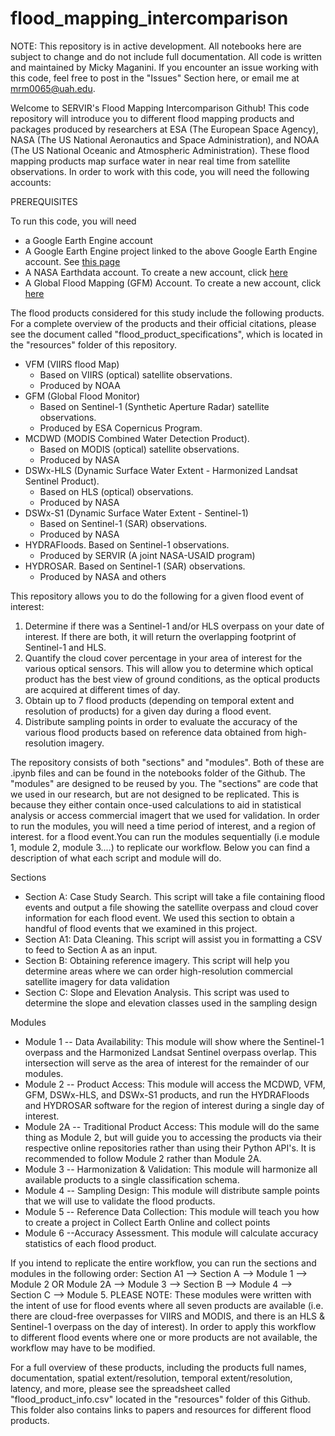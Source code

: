 # flood_mapping_intercomparison

NOTE: This repository is in active development. All notebooks here are subject to change and do not include full documentation. All code is written and maintained by Micky Maganini. If you encounter an issue working with this code, feel free to post in the "Issues" Section here, or email me at mrm0065@uah.edu.

Welcome to SERVIR's Flood Mapping Intercomparison Github! This code repository will introduce you to different flood mapping products and packages produced by researchers at ESA (The European Space Agency), NASA (The US National Aeronautics and Space Administration), and NOAA (The US National Oceanic and Atmospheric Administration). These flood mapping products map surface water in near real time from satellite observations. In order to work with this code, you will need the following accounts:

PREREQUISITES 

To run this code, you will need 
* a Google Earth Engine account
* A Google Earth Engine project linked to the above Google Earth Engine account. See [this page](https://developers.google.com/earth-engine/guides/access)
* A NASA Earthdata account. To create a new account, click [here](https://urs.earthdata.nasa.gov/users/new)
* A Global Flood Mapping (GFM) Account. To create a new account, click [here](https://portal.gfm.eodc.eu/register)

The flood products considered for this study include the following products. For a complete overview of the products and their official citations, please see the document called "flood_product_specifications", which is located in the "resources" folder of this repository. 

* VFM (VIIRS flood Map)
     * Based on VIIRS (optical) satellite observations.
     * Produced by NOAA
* GFM (Global Flood Monitor)
     * Based on Sentinel-1 (Synthetic Aperture Radar) satellite observations.
     * Produced by ESA Copernicus Program. 
* MCDWD (MODIS Combined Water Detection Product).
     * Based on MODIS (optical) satellite observations.
     * Produced by NASA
* DSWx-HLS (Dynamic Surface Water Extent - Harmonized Landsat Sentinel Product).
     * Based on HLS (optical) observations.
     * Produced by NASA 
* DSWx-S1 (Dynamic Surface Water Extent - Sentinel-1)
    * Based on Sentinel-1 (SAR) observations.
    * Produced by NASA
* HYDRAFloods. Based on Sentinel-1 observations.
     * Produced by SERVIR (A joint NASA-USAID program)
* HYDROSAR. Based on Sentinel-1 (SAR) observations.
     * Produced by NASA and others

This repository allows you to do the following for a given flood event of interest: 
  1. Determine if there was a Sentinel-1 and/or HLS overpass on your date of interest. If there are both, it will return the overlapping footprint of Sentinel-1 and HLS.
  2. Quantify the cloud cover percentage in your area of interest for the various optical sensors. This will allow you to determine which optical product has the best view of ground conditions, as the optical products are acquired at different times of day.
  3. Obtain up to 7 flood products (depending on temporal extent and resolution of products) for a given day during a flood event.
  4.  Distribute sampling points in order to evaluate the accuracy of the various flood products based on reference data obtained from high-resolution imagery.

The repository consists of both "sections" and "modules". Both of these are .ipynb files and can be found in the notebooks folder of the Github. The "modules" are designed to be reused by you. The "sections" are code that we used in our research, but are not designed to be replicated. This is because they either contain once-used calculations to aid in statistical analysis or access commercial imagert that we used for validation. In order to run the modules, you will need a time period of interest, and a region of interest. for a flood event.You can run the modules sequentially (i.e module 1, module 2, module 3....) to replicate our workflow. Below you can find a description of what each script and module will do. 

Sections

* Section A: Case Study Search. This script will take a file containing flood events and output a file showing the satellite overpass and cloud cover information for each flood event. We used this section to obtain a handful of flood events that we examined in this project.
* Section A1: Data Cleaning. This script will assist you in formatting a CSV to feed to Section A as an input. 
* Section B: Obtaining reference imagery. This script will help you determine areas where we can order high-resolution commercial satellite imagery for data validation
* Section C: Slope and Elevation Analysis. This script was used to determine the slope and elevation classes used in the sampling design

Modules

* Module 1 -- Data Availability: This module will show where the Sentinel-1 overpass and the Harmonized Landsat Sentinel overpass overlap. This intersection will serve as the area of interest for the remainder of our modules. 
* Module 2 -- Product Access: This module will access the MCDWD, VFM, GFM, DSWx-HLS, and DSWx-S1 products, and run the HYDRAFloods and HYDROSAR software for the region of interest during a single day of interest.
* Module 2A -- Traditional Product Access: This module will do the same thing as Module 2, but will guide you to accessing the products via their respective online repositories rather than using their Python API's. It is recommended to follow Module 2 rather than Module 2A. 
* Module 3 -- Harmonization & Validation: This module will harmonize all available products to a single classification schema.
* Module 4 -- Sampling Design: This module will distribute sample points that we will use to validate the flood products.
* Module 5 -- Reference Data Collection: This module will teach you how to create a project in Collect Earth Online and collect points
* Module 6 --Accuracy Assessment. This module will calculate accuracy statistics of each flood product.


If you intend to replicate the entire workflow, you can run the sections and modules in the following order: Section A1 --> Section A --> Module 1 --> Module 2 OR Module 2A --> Module 3 --> Section B --> Module 4 --> Section C --> Module 5. PLEASE NOTE: These modules were written with the intent of use for flood events where all seven products are available (i.e. there are cloud-free overpasses for VIIRS and MODIS, and there is an HLS & Sentinel-1 overpass on the day of interest). In order to apply this workflow to different flood events where one or more products are not available, the workflow may have to be modified. 

  For a full overview of these products, including the products full names, documentation, spatial extent/resolution, temporal extent/resolution, latency, and more, please see the spreadsheet called "flood_product_info.csv" located in the "resources" folder of this Github. This folder also contains links to papers and resources for different flood products. 
